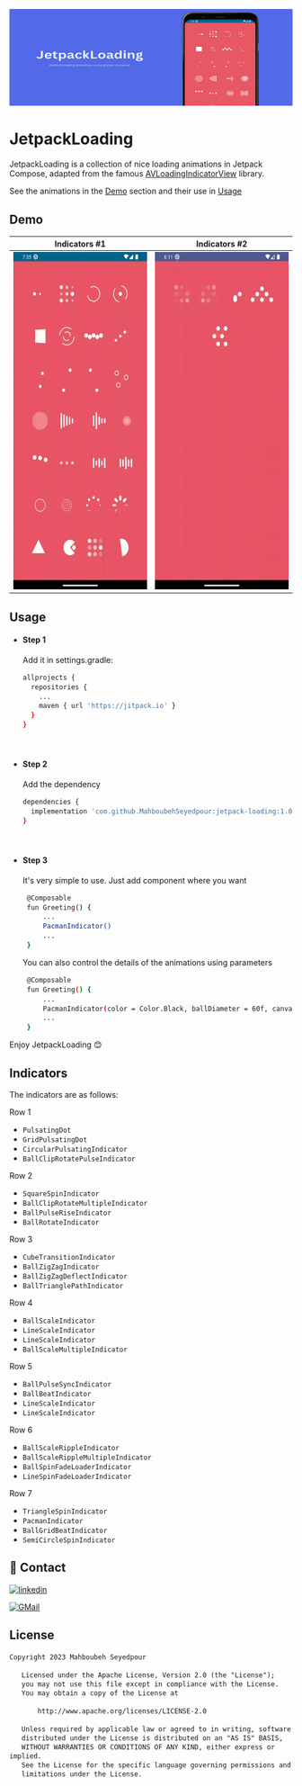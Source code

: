 ![Image Alt Text](screenshots/header.png)

# JetpackLoading

JetpackLoading is a collection of nice loading animations in Jetpack Compose, adapted from the famous [AVLoadingIndicatorView](https://github.com/HarlonWang/AVLoadingIndicatorView) library.

See the animations in the [Demo](https://github.com/MahboubehSeyedpour/JetpackLoading#demo) section and their use in [Usage](https://github.com/MahboubehSeyedpour/JetpackLoading#usage)



## Demo
Indicators #1                                                                |  Indicators #2
:---------------------------------------------------------------------------:|:-----------------------------------------------------------------------------:
<img src="screenshots/screenshot.gif" alt="GIF 1" width="300" height="600">  |  <img src="screenshots/screenshot_1.gif" alt="GIF 1" width="300" height="600">



## Usage

- #### Step 1
  Add it in settings.gradle:
  
  ```bash
  allprojects {
    repositories {
      ...
      maven { url 'https://jitpack.io' }
    }
  }
  
   
- #### Step 2
  Add the dependency
  
  ```bash
  dependencies {
	implementation 'com.github.MahboubehSeyedpour:jetpack-loading:1.0.0'
  }
  
   
- #### Step 3  
  It's very simple to use. Just add component where you want
  ```bash
   @Composable
   fun Greeting() {
       ...
       PacmanIndicator()
       ...
   }
  ```
  
  You can also control the details of the animations using parameters
  ```bash
   @Composable
   fun Greeting() {
       ...
       PacmanIndicator(color = Color.Black, ballDiameter = 60f, canvasSize = 60.dp, animationDuration = 1000)
       ...
   }
  ```

Enjoy JetpackLoading 😊
  
##  Indicators

The indicators are as follows:

Row 1
 - `PulsatingDot`
 - `GridPulsatingDot`
 - `CircularPulsatingIndicator`
 - `BallClipRotatePulseIndicator`

 Row 2
 - `SquareSpinIndicator`
 - `BallClipRotateMultipleIndicator`
 - `BallPulseRiseIndicator`
 - `BallRotateIndicator`

  Row 3
 - `CubeTransitionIndicator`
 - `BallZigZagIndicator`
 - `BallZigZagDeflectIndicator`
 - `BallTrianglePathIndicator`

Row 4
 - `BallScaleIndicator`
 - `LineScaleIndicator`
 - `LineScaleIndicator`
 - `BallScaleMultipleIndicator`

Row 5
 - `BallPulseSyncIndicator`
 - `BallBeatIndicator`
 - `LineScaleIndicator`
 - `LineScaleIndicator`

 Row 6
 - `BallScaleRippleIndicator`
 - `BallScaleRippleMultipleIndicator`
 - `BallSpinFadeLoaderIndicator`
 - `LineSpinFadeLoaderIndicator`

  Row 7
 - `TriangleSpinIndicator`
 - `PacmanIndicator`
 - `BallGridBeatIndicator`
 - `SemiCircleSpinIndicator`


## 🔗 Contact
[![linkedin](https://img.shields.io/badge/linkedin-0A66C2?style=for-the-badge&logo=linkedin&logoColor=white)](https://www.linkedin.com/in/mahboubehseyedpour)

[![GMail](https://img.shields.io/badge/gmail-1DA1F2?style=for-the-badge&logo=gmail&logoColor=Red)](mailto:https://www.linkedin.com/in/mahboubehseyedpour)


## License

```
Copyright 2023 Mahboubeh Seyedpour

   Licensed under the Apache License, Version 2.0 (the "License");
   you may not use this file except in compliance with the License.
   You may obtain a copy of the License at

       http://www.apache.org/licenses/LICENSE-2.0

   Unless required by applicable law or agreed to in writing, software
   distributed under the License is distributed on an "AS IS" BASIS,
   WITHOUT WARRANTIES OR CONDITIONS OF ANY KIND, either express or implied.
   See the License for the specific language governing permissions and
   limitations under the License.
```
